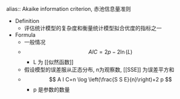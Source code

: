 alias:: Akaike information criterion, 赤池信息量准则

- Definition
	- 评估统计模型的复杂度和衡量统计模型拟合优度的指标之一
- Formula
	- 一般情况
	- $$
	  A I C=2 p-2 \ln (L)
	  $$
		- L 为 [[似然函数]]
	- 假设模型的误差服从正态分布, n为观察数, [[SSE]] 为误差平方和
	- $$
	  A I C=n \log \left(\frac{S S E}{n}\right)+2 p
	  $$
		- p 是参数的数量